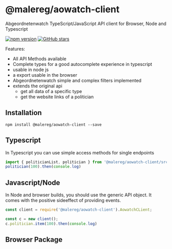 # @malereg/aowatch-client

Abgeordnetenwatch TypeScript/JavaScript API client for Browser, Node and Typescript

[![npm version](https://badge.fury.io/js/%40malereg%2Faowatch-client.svg)](https://badge.fury.io/js/%40malereg%2Faowatch-client)
[![GitHub stars](https://img.shields.io/github/stars/maschinenlesbareregierung/aowatch-client.svg?style=social&label=Star&maxAge=2592000)](https://GitHub.com/maschinenlesbareregierung/aowatch-client/stargazers/)

Features: 

* All API Methods available
* Complete types for a good autocomplete experience in typescript
* usable in node js
* a export usable in the browser
* Abgeordnetenwatch simple and complex filters implemented
* extends the original api 
  * get all data of a specific type
  * get the website links of a politician

## Installation

```
npm install @malereg/aowatch-client --save
```

## Typescript

In Typescript you can use simple access methods for single endpoints

```typescript
import { politicianList, politician } from '@malereg/aowatch-client/src/entities/entity.politician';
politician(100).then(console.log)
```

## Javascript/Node

In Node and browser builds, you should use the generic API object. It comes with the positive sideeffect of providing events.

```javascript
const client = require('@malereg/aowatch-client').AowatchCLient;

const c = new client();
c.politician.item(100).then(console.log)
```

## Browser Package